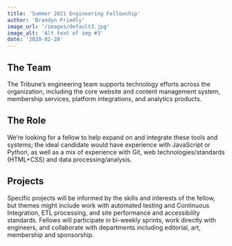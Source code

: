 ```yaml
---
title: 'Summer 2021 Engineering Fellowship'
author: 'Brandyn Friedly'
image_url: '/images/default3.jpg'
image_alt: 'Alt text of img #3'
date: '2020-02-28'
---
```


## The Team

The Tribune’s engineering team supports technology efforts across the organization, including the core website and content management system, membership services, platform integrations, and analytics products.

## The Role

We’re looking for a fellow to help expand on and integrate these tools and systems; the ideal candidate would have experience with JavaScript or Python, as well as a mix of experience with Git, web technologies/standards (HTML+CSS) and data processing/analysis.

## Projects

Specific projects will be informed by the skills and interests of the fellow, but themes might include work with automated testing and Continuous Integration, ETL processing, and site performance and accessibility standards. Fellows will participate in bi-weekly sprints, work directly with engineers, and collaborate with departments including editorial, art, membership and sponsorship.
